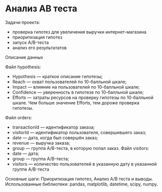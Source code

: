 # Анализ AB теста

Задачи проекта:
- проверка гипотез для увеличения выручки интернет-магазина
- приоритизация гипотез
- запуск A/B-теста
- анализ его результататов

Описание данных

Файл hypothesis:
* Hypothesis — краткое описание гипотезы;
* Reach — охват пользователей по 10-балльной шкале;
* Impact — влияние на пользователей по 10-балльной шкале;
* Confidence — уверенность в гипотезе по 10-балльной шкале;
* Efforts — затраты ресурсов на проверку гипотезы по 10-балльной шкале. Чем больше значение Efforts, тем дороже проверка гипотезы.

Файл orders:
* transactionId — идентификатор заказа;
* visitorId — идентификатор пользователя, совершившего заказ;
* date — дата, когда был совершён заказ;
* revenue — выручка заказа;
* group — группа A/B-теста, в которую попал заказ.
Файл visitors:
* date — дата;
* group — группа A/B-теста;
* visitors — количество пользователей в указанную дату в указанной группе A/B-теста

Основные шаги: Приоритизация гипотез, Анализ А/В теста и выводы.
Использованные библиотеки: pandas, matplotlib, datetime, scipy, numpy.
